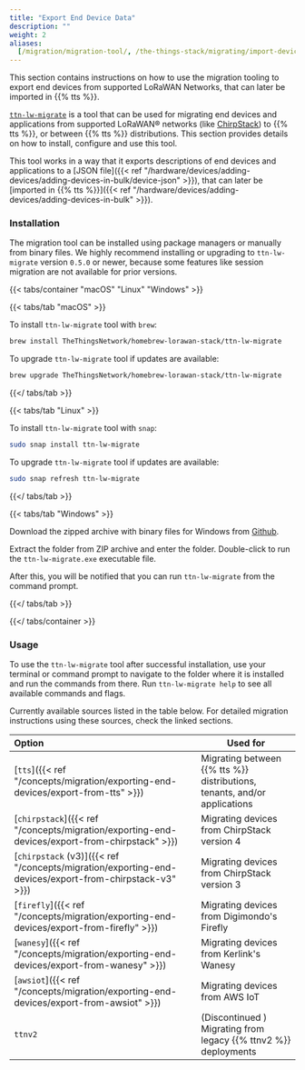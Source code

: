 ```yaml
---
title: "Export End Device Data"
description: ""
weight: 2
aliases:
  [/migration/migration-tool/, /the-things-stack/migrating/import-devices]
---
```


This section contains instructions on how to use the migration tooling to export end devices from supported LoRaWAN Networks, that can later be imported in {{% tts %}}.

<!--more-->

[`ttn-lw-migrate`](https://github.com/TheThingsNetwork/lorawan-stack-migrate) is a tool that can be used for migrating end devices and applications from supported LoRaWAN® networks (like [ChirpStack](https://www.chirpstack.io/)) to {{% tts %}}, or between {{% tts %}} distributions. This section provides details on how to install, configure and use this tool.

This tool works in a way that it exports descriptions of end devices and applications to a [JSON file]({{< ref "/hardware/devices/adding-devices/adding-devices-in-bulk/device-json" >}}), that can later be [imported in {{% tts %}}]({{< ref "/hardware/devices/adding-devices/adding-devices-in-bulk" >}}).

### Installation

The migration tool can be installed using package managers or manually from binary files. We highly recommend installing or upgrading to `ttn-lw-migrate` version `0.5.0` or newer, because some features like session migration are not available for prior versions.

{{< tabs/container "macOS" "Linux" "Windows" >}}

{{< tabs/tab "macOS" >}}

To install `ttn-lw-migrate` tool with `brew`:

```bash
brew install TheThingsNetwork/homebrew-lorawan-stack/ttn-lw-migrate
```

To upgrade `ttn-lw-migrate` tool if updates are available:

```bash
brew upgrade TheThingsNetwork/homebrew-lorawan-stack/ttn-lw-migrate
```

{{</ tabs/tab >}}

{{< tabs/tab "Linux" >}}

To install `ttn-lw-migrate` tool with `snap`:

```bash
sudo snap install ttn-lw-migrate
```

To upgrade `ttn-lw-migrate` tool if updates are available:

```bash
sudo snap refresh ttn-lw-migrate
```

{{</ tabs/tab >}}

{{< tabs/tab "Windows" >}}

Download the zipped archive with binary files for Windows from [Github](https://github.com/TheThingsNetwork/lorawan-stack-migrate/releases).

Extract the folder from ZIP archive and enter the folder. Double-click to run the `ttn-lw-migrate.exe` executable file.

After this, you will be notified that you can run `ttn-lw-migrate` from the command prompt.

{{</ tabs/tab >}}

{{</ tabs/container >}}

### Usage

To use the `ttn-lw-migrate` tool after successful installation, use your terminal or command prompt to navigate to the folder where it is installed and run the commands from there. Run `ttn-lw-migrate help` to see all available commands and flags.

Currently available sources listed in the table below. For detailed migration instructions using these sources, check the linked sections.

| Option                                                                                                 | Used for                                                                  |
| :----------------------------------------------------------------------------------------------------- | ------------------------------------------------------------------------- |
| [`tts`]({{< ref "/concepts/migration/exporting-end-devices/export-from-tts" >}})                       | Migrating between {{% tts %}} distributions, tenants, and/or applications |
| [`chirpstack`]({{< ref "/concepts/migration/exporting-end-devices/export-from-chirpstack" >}})         | Migrating devices from ChirpStack version 4                               |
| [`chirpstack` (v3)]({{< ref "/concepts/migration/exporting-end-devices/export-from-chirpstack-v3" >}}) | Migrating devices from ChirpStack version 3                               |
| [`firefly`]({{< ref "/concepts/migration/exporting-end-devices/export-from-firefly" >}})               | Migrating devices from Digimondo's Firefly                                |
| [`wanesy`]({{< ref "/concepts/migration/exporting-end-devices/export-from-wanesy" >}})                 | Migrating devices from Kerlink's Wanesy                                   |
| [`awsiot`]({{< ref "/concepts/migration/exporting-end-devices/export-from-awsiot" >}})                 | Migrating devices from AWS IoT                                            |
| `ttnv2`                                                                                                | (Discontinued ) Migrating from legacy {{% ttnv2 %}} deployments           |
